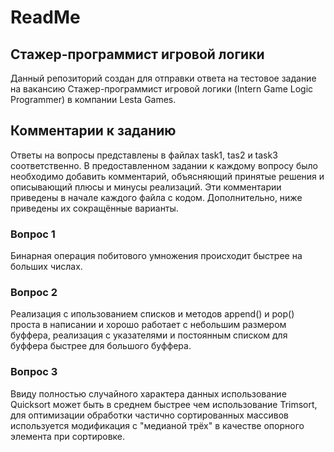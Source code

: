# ReadMe

## Стажер-программист игровой логики
 
Данный репозиторий создан для отправки ответа на тестовое задание на вакансию Стажер-программист игровой логики (Intern Game Logic Programmer) в компании Lesta Games.

## Комментарии к заданию

Ответы на вопросы представлены в файлах task1, tas2 и task3 соответственно.
В предоставленном задании к каждому вопросу было необходимо добавить комментарий, объясняющий принятые решения и описывающий плюсы и минусы реализаций. Эти комментарии приведены в начале каждого файла с кодом. Дополнительно, ниже приведены их сокращённые варианты.

### Вопрос 1
Бинарная операция побитового умножения происходит быстрее на больших числах.

### Вопрос 2
Реализация с ипользованием списков и методов append() и pop() проста в написании и хорошо работает с небольшим размером буффера, реализация с указателями и постоянным списком для буффера быстрее для большого буффера.

### Вопрос 3
Ввиду полностью случайного характера данных использование Quicksort может быть в среднем быстрее чем использование Trimsort, для оптимизации обработки частично сортированных массивов используется модификация с "медианой трёх" в качестве опорного элемента при сортировке.
